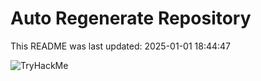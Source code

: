 # Auto Regenerate Repository

This README was last updated: 2025-01-01 18:44:47

 ![TryHackMe](https://tryhackme.com/badge/533634)